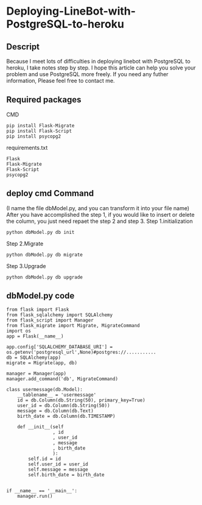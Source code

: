 Deploying-LineBot-with-PostgreSQL-to-heroku
==== 

Descript
-------
Because I meet lots of difficulties in deploying linebot with PostgreSQL to heroku, I take notes step by step. I hope this article can help you solve your problem and use PostgreSQL more freely. If you need any futher information, Please feel free to contact me.

Required packages
-------
CMD
```
pip install Flask-Migrate
pip install Flask-Script
pip install psycopg2
```
requirements.txt
```
Flask
Flask-Migrate
Flask-Script
psycopg2
```
deploy cmd Command
-------
(I name the file dbModel.py, and you can transform it into your file name)
After you have accomplished the step 1, if you would like to insert or delete the column, you just need repaet the step 2 and step 3. 
Step 1.initialization 
```
python dbModel.py db init
```
Step 2.Migrate
```
python dbModel.py db migrate
```
Step 3.Upgrade
```
python dbModel.py db upgrade
```

dbModel.py code
-------
```
from flask import Flask
from flask_sqlalchemy import SQLAlchemy
from flask_script import Manager
from flask_migrate import Migrate, MigrateCommand
import os
app = Flask(__name__)

app.config['SQLALCHEMY_DATABASE_URI'] = os.getenv('postgresql_url',None)#postgres://...........
db = SQLAlchemy(app)
migrate = Migrate(app, db)

manager = Manager(app)
manager.add_command('db', MigrateCommand)

class usermessage(db.Model):
    __tablename__ = 'usermessage'
    id = db.Column(db.String(50), primary_key=True)
    user_id = db.Column(db.String(50))
    message = db.Column(db.Text)
    birth_date = db.Column(db.TIMESTAMP)

    def __init__(self
                 , id
                 , user_id
                 , message
                 , birth_date
                 ):
        self.id = id
        self.user_id = user_id
        self.message = message
        self.birth_date = birth_date


if __name__ == '__main__':
    manager.run()
```





